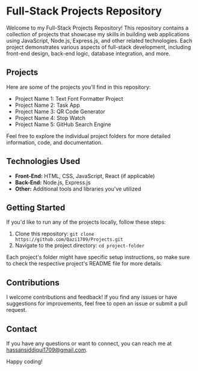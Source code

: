 # Full-Stack Projects Repository

Welcome to my Full-Stack Projects Repository! This repository contains a collection of projects that showcase my skills in building web applications using JavaScript, Node.js, Express.js, and other related technologies. Each project demonstrates various aspects of full-stack development, including front-end design, back-end logic, database integration, and more.

## Projects

Here are some of the projects you'll find in this repository:

- Project Name 1: Text Font Formatter Project
- Project Name 2: Task App
- Project Name 3: QR Code Generator
- Project Name 4: Stop Watch
- Project Name 5: GitHub Search Engine

  
Feel free to explore the individual project folders for more detailed information, code, and documentation.

## Technologies Used

- **Front-End:** HTML, CSS, JavaScript, React (if applicable)
- **Back-End:** Node.js, Express.js
- **Other:** Additional tools and libraries you've utilized

## Getting Started

If you'd like to run any of the projects locally, follow these steps:

1. Clone this repository: `git clone https://github.com/Qazi1709/Projects.git`
2. Navigate to the project directory: `cd project-folder`


Each project's folder might have specific setup instructions, so make sure to check the respective project's README file for more details.

## Contributions

I welcome contributions and feedback! If you find any issues or have suggestions for improvements, feel free to open an issue or submit a pull request.

## Contact

If you have any questions or want to connect, you can reach me at [hassansiddiqui1709@gmail.com](mailto:hassansiddiqui1709@gmail.com).

Happy coding!

